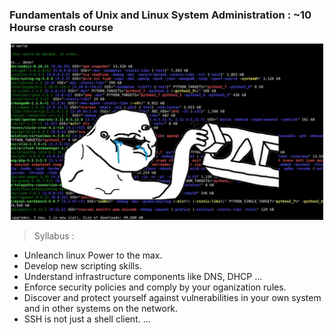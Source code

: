 ###  Fundamentals of Unix and Linux System Administration : ~10 Hourse crash course

</p>
<p align="center">
<img src="https://github.com/ablaamim/BUSYBOX-LINUX/blob/main/imgs/dummy_linux.jpg" width="500">
</p>


> Syllabus :

* Unleanch linux Power to the max.
* Develop new scripting skills.
* Understand infrastructure components like DNS, DHCP ...
* Enforce security policies and comply by your oganization rules.
* Discover and protect yourself against vulnerabilities in your own system and in other systems on the network.
* SSH is not just a shell client.
...
